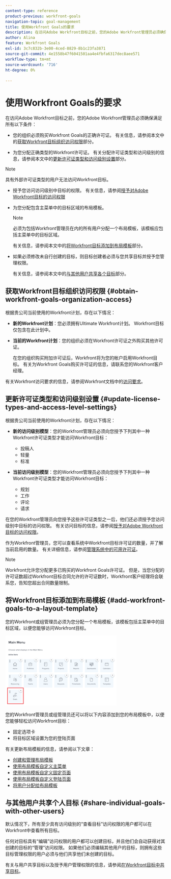 ```yaml
---
content-type: reference
product-previous: workfront-goals
navigation-topic: goal-management
title: 使用Workfront Goals的要求
description: 在访问Adobe Workfront目标之前，您的Adobe Workfront管理员必须确保满足某些条件。 在本篇文章中，了解访问Workfront目标的访问权限、权限和布局要求。
author: Alina
feature: Workfront Goals
exl-id: 3c7c832b-3e00-4ced-8829-8b1c23fa3871
source-git-commit: 4e1558b47f6041501aa4e4fbfa6317dec8aee571
workflow-type: tm+mt
source-wordcount: '716'
ht-degree: 0%

---
```


# 使用Workfront Goals的要求

<!--Audited P&P only: 04/2025-->

在访问Adobe Workfront目标之前，您的Adobe Workfront管理员必须确保满足所有以下条件：

* 您的组织必须购买Workfront Goals的正确许可证。 有关信息，请参阅本文中的[获取Workfront目标组织访问权限](#obtain-workfront-goals-organization-access)部分。

* 为您分配正确类型的Workfront许可证。 有关分配许可证类型和访问级别的信息，请参阅本文中的[更新许可证类型和访问级别设置](#update-license-types-and-access-level-settings)部分。

>[!NOTE]
>
>具有外部许可证类型的用户无法访问Workfront目标。

* 授予您访问访问级别中目标的权限。 有关信息，请参阅[授予对Adobe Workfront目标的访问权限](../../administration-and-setup/add-users/configure-and-grant-access/grant-access-goals.md)

* 为您分配包含主菜单中的目标区域的布局模板。

  >[!NOTE]
  >
  >必须为包括Workfront管理员在内的所有用户分配一个布局模板，该模板应包括主菜单中的目标区域。

  有关信息，请参阅本文中的[将Workfront目标添加到布局模板](#add-workfront-goals-to-a-layout-template)部分。

* 如果必须修改未自行创建的目标，则目标创建者必须与您共享目标并授予您管理权限。

  有关信息，请参阅本文中的[与其他用户共享各个目标](#share-individual-goals-with-other-users)部分。

## 获取Workfront目标组织访问权限 {#obtain-workfront-goals-organization-access}


根据贵公司当前使用的Workfront计划，存在以下情况：

* **新的Workfront计划**：您必须拥有Ultimate Workfront计划。 Workfront目标仅包含在此计划中。

* **当前的Workfront计划**：您的组织必须在Workfront许可证之外购买其他许可证。

  在您的组织购买附加许可证后，Workfront将为您的帐户启用Workfront目标。 有关为Workfront Goals购买许可证的信息，请联系您的Workfront客户经理。

有关Workfront访问要求的信息，请参阅Workfront文档中的[访问要求](/help/quicksilver/administration-and-setup/add-users/access-levels-and-object-permissions/access-level-requirements-in-documentation.md)。

## 更新许可证类型和访问级别设置  {#update-license-types-and-access-level-settings}

根据贵公司当前使用的Workfront计划，存在以下情况：

* **新的访问级别模型**：您的Workfront管理员必须向您授予下列其中一种Workfront许可证类型才能访问Workfront目标：

   * 投稿人
   * 轻量
   * 标准

* **当前访问级别模型**：您的Workfront管理员必须向您授予下列其中一种Workfront许可证类型才能访问Workfront目标：

   * 规划
   * 工作
   * 评论
   * 请求

在您的Workfront管理员向您授予这些许可证类型之一后，他们还必须授予您访问级别中目标的访问权限。 有关访问目标的信息，请参阅[授予对Adobe Workfront目标的访问权限](../../administration-and-setup/add-users/configure-and-grant-access/grant-access-goals.md)。

作为Workfront管理员，您可以查看系统中Workfront目标许可证的数量，并了解当前启用的数量。 有关详细信息，请参阅[管理系统中的可用许可证](../../administration-and-setup/get-started-wf-administration/manage-available-licenses-in-your-system.md)。

>[!NOTE]
>
>Workfront允许您分配更多已购买的Workfront Goals许可证。 但是，当您分配的许可证数超过Workfront目标合同允许的许可证数时，Workfront客户经理将会联系您，告知您超出合同数量限制。

## 将Workfront目标添加到布局模板 {#add-workfront-goals-to-a-layout-template}

您的Workfront或组管理员必须为您分配一个布局模板，该模板包括主菜单中的目标区域，以便您能够访问Workfront目标。

![布局模板](assets/layout-template-align-highlighted-350x220.png)

您的Workfront管理员或组管理员还可以将以下内容添加到您的布局模板中，以便您能够轻松访问Workfront目标：

* 固定选项卡
* 将目标区域设置为您的登陆页面

有关更新布局模板的信息，请参阅以下文章：

* [创建和管理布局模板](../../administration-and-setup/customize-workfront/use-layout-templates/create-and-manage-layout-templates.md)
* [使用布局模板自定义主菜单](../../administration-and-setup/customize-workfront/use-layout-templates/customize-main-menu.md)
* [使用布局模板自定义固定页面](../../administration-and-setup/customize-workfront/use-layout-templates/customize-pinned-pages.md)
* [使用布局模板自定义登陆页面](../../administration-and-setup/customize-workfront/use-layout-templates/customize-landing-page.md)
* [将用户分配给布局模板](../../administration-and-setup/customize-workfront/use-layout-templates/assign-users-to-layout-template.md)

## 与其他用户共享个人目标 {#share-individual-goals-with-other-users}

默认情况下，所有至少具有访问级别的“查看目标”访问权限的用户都可以在Workfront中查看所有目标。

任何对目标具有“编辑”访问权限的用户都可以创建目标，并且他们会自动获得对其创建的目标的“管理”访问权限。 如果他们必须编辑其他用户的目标，则拥有这些目标管理权限的用户必须与他们共享他们未创建的目标。

有关与用户共享目标以及授予用户管理权限的信息，请参阅[在Workfront目标中共享目标](../../workfront-goals/workfront-goals-settings/share-a-goal.md)。
